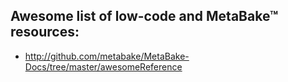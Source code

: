 
## Awesome list of low-code and MetaBake&trade; resources:

- http://github.com/metabake/MetaBake-Docs/tree/master/awesomeReference